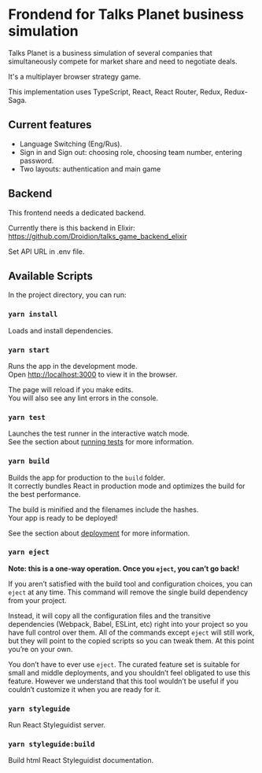 # Frondend for Talks Planet business simulation

Talks Planet is a business simulation of several companies that simultaneously compete for market share and need to negotiate deals.

It's a multiplayer browser strategy game.

This implementation uses TypeScript, React, React Router, Redux, Redux-Saga.

## Current features

- Language Switching (Eng/Rus).
- Sign in and Sign out: choosing role, choosing team number, entering password.
- Two layouts: authentication and main game

## Backend

This frontend needs a dedicated backend.

Currently there is this backend in Elixir: https://github.com/Droidion/talks_game_backend_elixir

Set API URL in .env file.

## Available Scripts

In the project directory, you can run:

### `yarn install`

Loads and install dependencies.

### `yarn start`

Runs the app in the development mode.<br />
Open [http://localhost:3000](http://localhost:3000) to view it in the browser.

The page will reload if you make edits.<br />
You will also see any lint errors in the console.

### `yarn test`

Launches the test runner in the interactive watch mode.<br />
See the section about [running tests](https://facebook.github.io/create-react-app/docs/running-tests) for more information.

### `yarn build`

Builds the app for production to the `build` folder.<br />
It correctly bundles React in production mode and optimizes the build for the best performance.

The build is minified and the filenames include the hashes.<br />
Your app is ready to be deployed!

See the section about [deployment](https://facebook.github.io/create-react-app/docs/deployment) for more information.

### `yarn eject`

**Note: this is a one-way operation. Once you `eject`, you can’t go back!**

If you aren’t satisfied with the build tool and configuration choices, you can `eject` at any time. This command will remove the single build dependency from your project.

Instead, it will copy all the configuration files and the transitive dependencies (Webpack, Babel, ESLint, etc) right into your project so you have full control over them. All of the commands except `eject` will still work, but they will point to the copied scripts so you can tweak them. At this point you’re on your own.

You don’t have to ever use `eject`. The curated feature set is suitable for small and middle deployments, and you shouldn’t feel obligated to use this feature. However we understand that this tool wouldn’t be useful if you couldn’t customize it when you are ready for it.

### `yarn styleguide`

Run React Styleguidist server.

### `yarn styleguide:build`

Build html React Styleguidist documentation.
